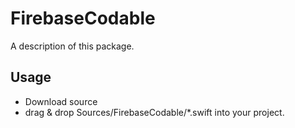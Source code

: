 # FirebaseCodable

A description of this package.

## Usage

- Download source
- drag & drop Sources/FirebaseCodable/*.swift into your project.

